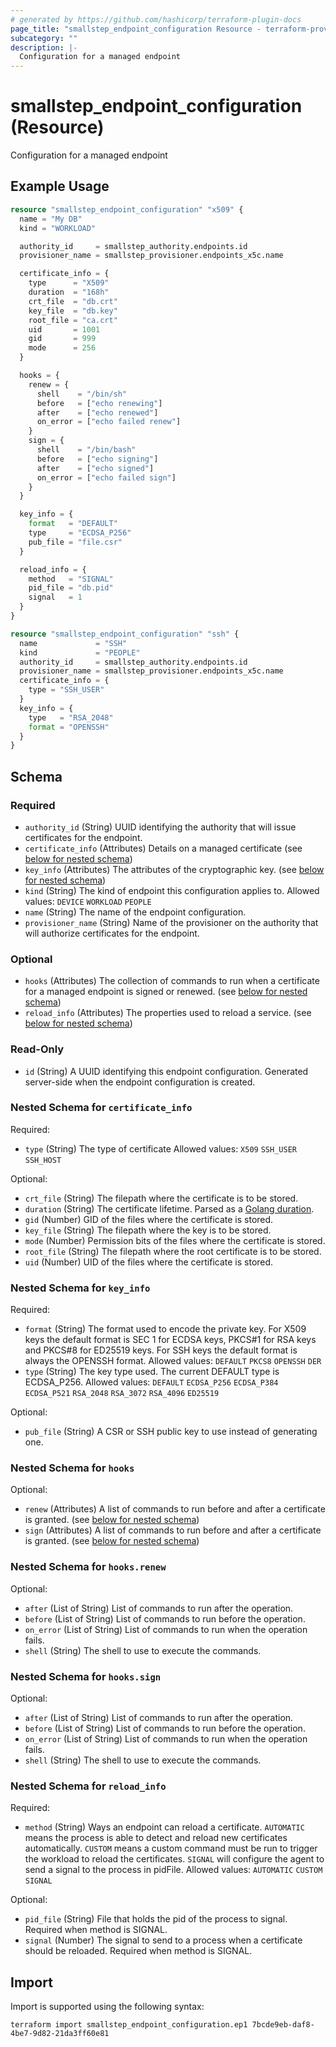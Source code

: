 ```yaml
---
# generated by https://github.com/hashicorp/terraform-plugin-docs
page_title: "smallstep_endpoint_configuration Resource - terraform-provider-smallstep"
subcategory: ""
description: |-
  Configuration for a managed endpoint
---
```


# smallstep_endpoint_configuration (Resource)

Configuration for a managed endpoint

## Example Usage

```terraform
resource "smallstep_endpoint_configuration" "x509" {
  name = "My DB"
  kind = "WORKLOAD"

  authority_id     = smallstep_authority.endpoints.id
  provisioner_name = smallstep_provisioner.endpoints_x5c.name

  certificate_info = {
    type      = "X509"
    duration  = "168h"
    crt_file  = "db.crt"
    key_file  = "db.key"
    root_file = "ca.crt"
    uid       = 1001
    gid       = 999
    mode      = 256
  }

  hooks = {
    renew = {
      shell    = "/bin/sh"
      before   = ["echo renewing"]
      after    = ["echo renewed"]
      on_error = ["echo failed renew"]
    }
    sign = {
      shell    = "/bin/bash"
      before   = ["echo signing"]
      after    = ["echo signed"]
      on_error = ["echo failed sign"]
    }
  }

  key_info = {
    format   = "DEFAULT"
    type     = "ECDSA_P256"
    pub_file = "file.csr"
  }

  reload_info = {
    method   = "SIGNAL"
    pid_file = "db.pid"
    signal   = 1
  }
}

resource "smallstep_endpoint_configuration" "ssh" {
  name             = "SSH"
  kind             = "PEOPLE"
  authority_id     = smallstep_authority.endpoints.id
  provisioner_name = smallstep_provisioner.endpoints_x5c.name
  certificate_info = {
    type = "SSH_USER"
  }
  key_info = {
    type   = "RSA_2048"
    format = "OPENSSH"
  }
}
```

<!-- schema generated by tfplugindocs -->
## Schema

### Required

- `authority_id` (String) UUID identifying the authority that will issue certificates for the endpoint.
- `certificate_info` (Attributes) Details on a managed certificate (see [below for nested schema](#nestedatt--certificate_info))
- `key_info` (Attributes) The attributes of the cryptographic key. (see [below for nested schema](#nestedatt--key_info))
- `kind` (String) The kind of endpoint this configuration applies to. Allowed values: `DEVICE` `WORKLOAD` `PEOPLE`
- `name` (String) The name of the endpoint configuration.
- `provisioner_name` (String) Name of the provisioner on the authority that will authorize certificates for the endpoint.

### Optional

- `hooks` (Attributes) The collection of commands to run when a certificate for a managed endpoint is signed or renewed. (see [below for nested schema](#nestedatt--hooks))
- `reload_info` (Attributes) The properties used to reload a service. (see [below for nested schema](#nestedatt--reload_info))

### Read-Only

- `id` (String) A UUID identifying this endpoint configuration. Generated server-side when the endpoint configuration is created.

<a id="nestedatt--certificate_info"></a>
### Nested Schema for `certificate_info`

Required:

- `type` (String) The type of certificate Allowed values: `X509` `SSH_USER` `SSH_HOST`

Optional:

- `crt_file` (String) The filepath where the certificate is to be stored.
- `duration` (String) The certificate lifetime. Parsed as a [Golang duration](https://pkg.go.dev/time#ParseDuration).
- `gid` (Number) GID of the files where the certificate is stored.
- `key_file` (String) The filepath where the key is to be stored.
- `mode` (Number) Permission bits of the files where the certificate is stored.
- `root_file` (String) The filepath where the root certificate is to be stored.
- `uid` (Number) UID of the files where the certificate is stored.


<a id="nestedatt--key_info"></a>
### Nested Schema for `key_info`

Required:

- `format` (String) The format used to encode the private key. For X509 keys the default format is SEC 1 for ECDSA keys, PKCS#1 for RSA keys and PKCS#8 for ED25519 keys. For SSH keys the default format is always the OPENSSH format. Allowed values: `DEFAULT` `PKCS8` `OPENSSH` `DER`
- `type` (String) The key type used. The current DEFAULT type is ECDSA_P256. Allowed values: `DEFAULT` `ECDSA_P256` `ECDSA_P384` `ECDSA_P521` `RSA_2048` `RSA_3072` `RSA_4096` `ED25519`

Optional:

- `pub_file` (String) A CSR or SSH public key to use instead of generating one.


<a id="nestedatt--hooks"></a>
### Nested Schema for `hooks`

Optional:

- `renew` (Attributes) A list of commands to run before and after a certificate is granted. (see [below for nested schema](#nestedatt--hooks--renew))
- `sign` (Attributes) A list of commands to run before and after a certificate is granted. (see [below for nested schema](#nestedatt--hooks--sign))

<a id="nestedatt--hooks--renew"></a>
### Nested Schema for `hooks.renew`

Optional:

- `after` (List of String) List of commands to run after the operation.
- `before` (List of String) List of commands to run before the operation.
- `on_error` (List of String) List of commands to run when the operation fails.
- `shell` (String) The shell to use to execute the commands.


<a id="nestedatt--hooks--sign"></a>
### Nested Schema for `hooks.sign`

Optional:

- `after` (List of String) List of commands to run after the operation.
- `before` (List of String) List of commands to run before the operation.
- `on_error` (List of String) List of commands to run when the operation fails.
- `shell` (String) The shell to use to execute the commands.



<a id="nestedatt--reload_info"></a>
### Nested Schema for `reload_info`

Required:

- `method` (String) Ways an endpoint can reload a certificate. `AUTOMATIC` means the process is able to detect and reload new certificates automatically. `CUSTOM` means a custom command must be run to trigger the workload to reload the certificates. `SIGNAL` will configure the agent to send a signal to the process in pidFile. Allowed values: `AUTOMATIC` `CUSTOM` `SIGNAL`

Optional:

- `pid_file` (String) File that holds the pid of the process to signal. Required when method is SIGNAL.
- `signal` (Number) The signal to send to a process when a certificate should be reloaded. Required when method is SIGNAL.

## Import

Import is supported using the following syntax:

```shell
terraform import smallstep_endpoint_configuration.ep1 7bcde9eb-daf8-4be7-9d82-21da3ff60e81
```
